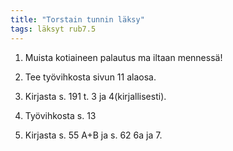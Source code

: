 ```yaml
---
title: "Torstain tunnin läksy"
tags: läksyt rub7.5
---
```


1. Muista kotiaineen palautus ma iltaan mennessä!

2. Tee työvihkosta sivun 11 alaosa.

3. Kirjasta s. 191 t. 3 ja 4(kirjallisesti).

4. Työvihkosta s. 13

5. Kirjasta s. 55 A+B ja s. 62 6a ja 7.